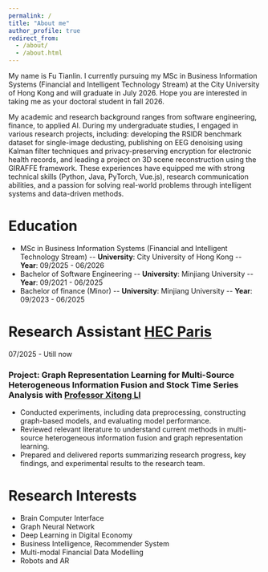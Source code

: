 ```yaml
---
permalink: /
title: "About me"
author_profile: true
redirect_from: 
  - /about/
  - /about.html
---
```


My name is Fu Tianlin.  I currently pursuing my MSc in Business Information Systems (Financial and Intelligent Technology Stream) at the City University of Hong Kong and will graduate in July 2026. Hope you are interested in taking me as your doctoral student in fall 2026.

My academic and research background ranges from software engineering, finance, to applied AI. During my undergraduate studies, I engaged in various research projects, including: developing the RSIDR benchmark dataset for single-image dedusting, publishing on EEG denoising using Kalman filter techniques and privacy-preserving encryption for electronic health records, and leading a project on 3D scene reconstruction using the GIRAFFE framework. These experiences have equipped me with strong technical skills (Python, Java, PyTorch, Vue.js), research communication abilities, and a passion for solving real-world problems through intelligent systems and data-driven methods.

Education
======
- MSc in Business Information Systems (Financial and Intelligent Technology Stream)
--  **University**: City University of Hong Kong 
--  **Year**: 09/2025 - 06/2026
- Bachelor of Software Engineering
--  **University**: Minjiang University
--  **Year**: 09/2021 - 06/2025
- Bachelor of finance (Minor)
--  **University**: Minjiang University
--  **Year**: 09/2023 - 06/2025
  
Research Assistant  [HEC Paris](https://www.hec.edu/en)
======
07/2025 - Utill now
### Project: Graph Representation Learning for Multi-Source Heterogeneous Information Fusion and Stock Time Series Analysis with [Professor Xitong LI](https://www.hec.edu/en/faculty-research/faculty-directory/faculty-member/li-xitong)

- Conducted experiments, including data preprocessing, constructing graph-based models, and evaluating model performance.
- Reviewed relevant literature to understand current methods in multi-source heterogeneous information fusion and graph representation learning.
- Prepared and delivered reports summarizing research progress, key findings, and experimental results to the research team.

Research Interests
======

- Brain Computer Interface
- Graph Neural Network
- Deep Learning in Digital Economy
- Business Intelligence, Recommender System
- Multi-modal Financial Data Modelling
- Robots and AR